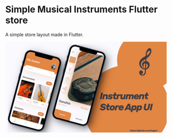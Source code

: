 # Simple Musical Instruments Flutter store

A simple store layout made in Flutter. 


![alt text](https://github.com/hugstr/hStoreFlutter/blob/main/done_mockup.png?raw=true)
